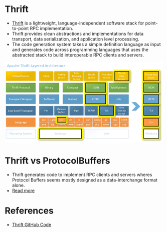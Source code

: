 
# Thrift
- [Thrift](https://thrift.apache.org) is a lightweight, language-independent software stack for point-to-point RPC implementation. 
- Thrift provides clean abstractions and implementations for data transport, data serialization, and application level processing. 
- The code generation system takes a simple definition language as input and generates code across programming languages that uses the abstracted stack to build interoperable RPC clients and servers.

![img.png](../../1_MicroServicesSOA/assets/thrift_img.png)

# Thrift vs ProtocolBuffers
- Thrift generates code to implement RPC clients and servers wheres Protocol Buffers seems mostly designed as a data-interchange format alone.
- [Read more](https://stackoverflow.com/questions/69316/biggest-differences-of-thrift-vs-protocol-buffers)

# References
- [Thrift GitHub Code](https://github.com/apache/thrift)